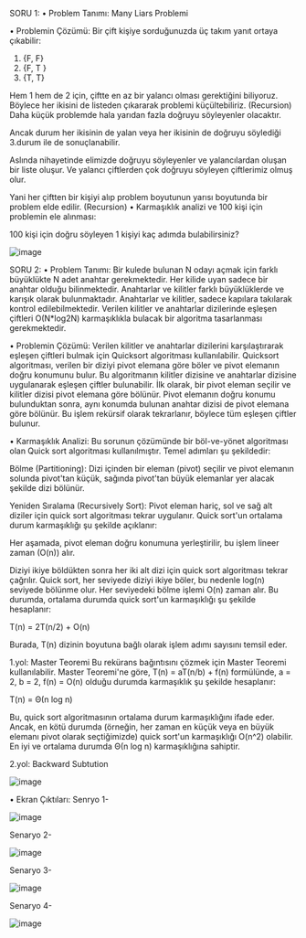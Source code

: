 SORU 1:
•	Problem Tanımı:
Many Liars Problemi

•	Problemin Çözümü:
Bir çift kişiye sorduğunuzda üç takım yanıt ortaya çıkabilir:

1. {F, F}
2. {F, T }
3. {T, T}

Hem 1 hem de 2 için, çiftte en az bir yalancı olması gerektiğini biliyoruz. Böylece her ikisini de listeden çıkararak problemi küçültebiliriz. (Recursion) Daha küçük problemde hala yarıdan fazla doğruyu söyleyenler olacaktır.

Ancak durum her ikisinin de yalan veya her ikisinin de doğruyu söylediği 3.durum ile de sonuçlanabilir.

Aslında nihayetinde elimizde doğruyu söyleyenler ve yalancılardan oluşan bir liste oluşur. Ve yalancı çiftlerden çok doğruyu söyleyen çiftlerimiz olmuş olur.

Yani her çiftten bir kişiyi alıp problem boyutunun yarısı boyutunda bir problem elde edilir. (Recursion)
•	Karmaşıklık analizi ve 100 kişi için problemin ele alınması:

100 kişi için doğru söyleyen 1 kişiyi kaç adımda bulabilirsiniz?

![image](https://github.com/Sevda-Karahan/Algorithm-Analysis/assets/116480291/5503bf65-bf33-4a52-b624-56e841723115)

SORU 2:
•	Problem Tanımı:
Bir kulede bulunan N odayı açmak için farklı büyüklükte N adet anahtar gerekmektedir. Her kilide uyan sadece bir anahtar olduğu bilinmektedir. Anahtarlar ve kilitler farklı büyüklüklerde ve karışık olarak bulunmaktadır. Anahtarlar ve kilitler, sadece kapılara takılarak kontrol edilebilmektedir. Verilen kilitler ve anahtarlar dizilerinde eşleşen çiftleri O(N*log2N) karmaşıklıkla bulacak bir algoritma tasarlanması gerekmektedir.

•	Problemin Çözümü:
Verilen kilitler ve anahtarlar dizilerini karşılaştırarak eşleşen çiftleri bulmak için Quicksort algoritması kullanılabilir. Quicksort algoritması, verilen bir diziyi pivot elemana göre böler ve pivot elemanın doğru konumunu bulur. Bu algoritmanın kilitler dizisine ve anahtarlar dizisine uygulanarak eşleşen çiftler bulunabilir. İlk olarak, bir pivot eleman seçilir ve kilitler dizisi pivot elemana göre bölünür. Pivot elemanın doğru konumu bulunduktan sonra, aynı konumda bulunan anahtar dizisi de pivot elemana göre bölünür. Bu işlem rekürsif olarak tekrarlanır, böylece tüm eşleşen çiftler bulunur.

•	Karmaşıklık Analizi:
Bu sorunun çözümünde bir böl-ve-yönet algoritması olan Quick sort algoritması kullanılmıştır. Temel adımları şu şekildedir:

Bölme (Partitioning): Dizi içinden bir eleman (pivot) seçilir ve pivot elemanın solunda pivot'tan küçük, sağında pivot'tan büyük elemanlar yer alacak şekilde dizi bölünür.

Yeniden Sıralama (Recursively Sort): Pivot eleman hariç, sol ve sağ alt diziler için quick sort algoritması tekrar uygulanır.
Quick sort'un ortalama durum karmaşıklığı şu şekilde açıklanır:

Her aşamada, pivot eleman doğru konumuna yerleştirilir, bu işlem lineer zaman (O(n)) alır.

Diziyi ikiye böldükten sonra her iki alt dizi için quick sort algoritması tekrar çağrılır.
Quick sort, her seviyede diziyi ikiye böler, bu nedenle log(n) seviyede bölünme olur. Her seviyedeki bölme işlemi O(n) zaman alır. Bu durumda, ortalama durumda quick sort'un karmaşıklığı şu şekilde hesaplanır:

T(n) = 2T(n/2) + O(n)

Burada, T(n) dizinin boyutuna bağlı olarak işlem adımı sayısını temsil eder. 

1.yol: Master Teoremi
Bu rekürans bağıntısını çözmek için Master Teoremi kullanılabilir. Master Teoremi'ne göre, 
T(n) = aT(n/b) + f(n) formülünde, a = 2, b = 2, f(n) = O(n) olduğu durumda karmaşıklık şu şekilde hesaplanır:

T(n) = Θ(n log n)

Bu, quick sort algoritmasının ortalama durum karmaşıklığını ifade eder. Ancak, en kötü durumda (örneğin, her zaman en küçük veya en büyük elemanı pivot olarak seçtiğimizde) quick sort'un karmaşıklığı O(n^2) olabilir. En iyi ve ortalama durumda Θ(n log n) karmaşıklığına sahiptir.

2.yol: Backward Subtution

![image](https://github.com/Sevda-Karahan/Algorithm-Analysis/assets/116480291/06daad75-8902-4eb3-9757-4ca147b31c80)

•	Ekran Çıktıları:
Senryo 1-

![image](https://github.com/Sevda-Karahan/Algorithm-Analysis/assets/116480291/b813c163-7a38-44b0-89a2-20e5a947945a)

Senaryo 2-

![image](https://github.com/Sevda-Karahan/Algorithm-Analysis/assets/116480291/eccd5b55-3aa3-431b-9e97-dd7a6374d7b6)

Senaryo 3-

![image](https://github.com/Sevda-Karahan/Algorithm-Analysis/assets/116480291/2bc53c8d-f41b-4bc9-bd75-ad9742a9c5a7)

Senaryo 4-

![image](https://github.com/Sevda-Karahan/Algorithm-Analysis/assets/116480291/0ccdc29c-20ee-48e3-9740-10a926384556)
